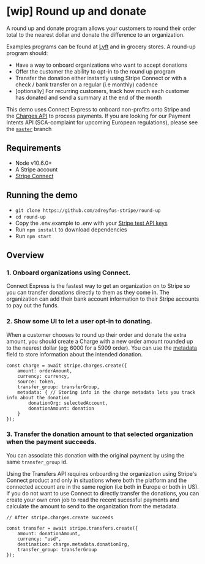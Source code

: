 # [wip] Round up and donate

A round up and donate program allows your customers to round their order total to the nearest dollar and donate the difference to an organization.

Examples programs can be found at [Lyft](https://www.lyft.com/round-up) and in grocery stores. A round-up program should:

- Have a way to onboard organizations who want to accept donations
- Offer the customer the ability to opt-in to the round up program
- Transfer the donation either instantly using Stripe Connect or with a check / bank transfer on a regular (i.e monthly) cadence
- [optionally] For recurring customers, track how much each customer has donated and send a summary at the end of the month

This demo uses Connect Express to onboard non-profits onto Stripe and the [Charges API](https://stripe.com/docs/charges) to process payments. If you are looking for our Payment Intents API (SCA-complaint for upcoming European regulations), please see the [`master`](https://github.com/adreyfus-stripe/round-up/tree/master) branch

## Requirements

- Node v10.6.0+
- A Stripe account
- [Stripe Connect](https://stripe.com/docs/connect)

## Running the demo

- `git clone https://github.com/adreyfus-stripe/round-up`
- `cd round-up`
- Copy the .env.example to .env with your [Stripe test API keys](https://stripe.com/docs/development#api-keys)
- Run `npm install` to download dependencies
- Run `npm start`

## Overview

### 1. Onboard organizations using Connect.

Connect Express is the fastest way to get an organization on to Stripe so you can transfer donations directly to them as they come in.
The organization can add their bank account information to their Stripe accounts to pay out the funds.

### 2. Show some UI to let a user opt-in to donating.

When a customer chooses to round up their order and donate the extra amount, you should create a Charge with a new order amount rounded up to the nearest dollar (eg; 6000 for a 5909 order).
You can use the [metadata](https://stripe.com/docs/api/metadata) field to store information about the intended donation.

```
const charge = await stripe.charges.create({
    amount: orderAmount,
    currency: currency,
    source: token,
    transfer_group: transferGroup,
    metadata: { // Storing info in the charge metadata lets you track info about the donation
        donationOrg: selectedAccount,
        donationAmount: donation
    }
});

```

### 3. Transfer the donation amount to that selected organization when the payment succeeds.

You can associate this donation with the original payment by using the same `transfer_group` id.

Using the Transfers API requires onboarding the organization using Stripe's Connect product and only in situations where both the platform and the connected account are in the same region (i.e both in Europe or both in US). If you do not want to use Connect to directly transfer the donations, you can create your own cron job to read the recent sucessful payments and calculate the amount to send to the organization from the metadata.

```
// After stripe.charges.create succeeds

const transfer = await stripe.transfers.create({
    amount: donationAmount,
    currency: "usd",
    destination: charge.metadata.donationOrg,
    transfer_group: transferGroup
});
```
